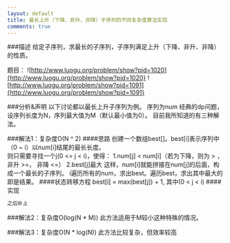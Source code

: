 ```yaml
---
layout: default
title: 最长上升（下降、非升、非降）子序列的不同复杂度算法实现
comments: true
---
```


###描述
给定子序列，求最长的子序列，子序列满足上升（下降、非升、非降）的性质。

题目： 
  ![http://www.luogu.org/problem/show?pid=1020]{http://www.luogu.org/problem/show?pid=1020}
  ![http://www.luogu.org/problem/show?pid=1091]{http://www.luogu.org/problem/show?pid=1091}

###分析&声明
以下讨论都以最长上升子序列为例。
序列为num
经典的dp问题，设序列长度为N，序列最大值为M（默认最小值为0）。
目前我所知道的有三种解法。

###解法1：复杂度O(N ^ 2)
####思路
创建一个数组best[]。best[i]表示序列中（0 ~ i）以num[i]结尾的最长长度。<br>
则只需要寻找一个j(0 <= j < i)，使得：
  1.num[j] < num[i]（若为下降，则为 > ，非升 >=， 非降 <=）
  2.best[j]最大
这样，num[i]就能拼接在num[j]的后面，构成一个最长的子序列。
i遍历所有的num，求出best。遍历best，求出其中最大的即是结果。
####状态转移方程
best[i] = max(best[j]) + 1, 其中(0 < j < i)
####实现

```c++
之后补上

````

###解法2：复杂度O(log(N * M))
此方法适用于M较小这种特殊的情况。


###解法3：复杂度O(N * log(N))
此方法比较复杂，但效率较高

